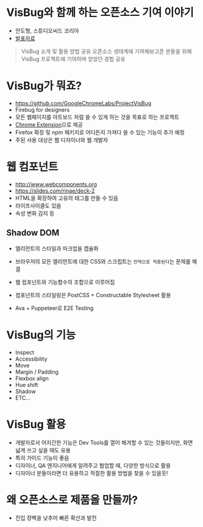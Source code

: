 # VisBug와 함께 하는 오픈소스 기여 이야기
- 안도형, 스튜디오씨드 코리아
- [발표자료](https://speakerdeck.com/rinae/visbugwa-hamgge-haneun-opeunsoseu-giyeo-iyagi)

> VisBug 소개 및 활용 방법 공유
> 오픈소스 생태계에 기여해보고픈 분들을 위해 VisBug 프로젝트에 기여하며 얻었던 경험 공유

# VisBug가 뭐죠?
- https://github.com/GoogleChromeLabs/ProjectVisBug
- Firebug for designers
- 모든 웹페이지를 아트보드 처럼 쓸 수 있게 하는 것을 목표로 하는 프로젝트
- [Chrome Extension](https://chrome.google.com/webstore/detail/visbug/cdockenadnadldjbbgcallicgledbeoc)으로 제공
- Firefox 확장 및 npm 패키지로 어디든지 가져다 쓸 수 있는 기능이 추가 예정
- 주된 사용 대상은 웹 디자이너와 웹 개발자

# 웹 컴포넌트
- http://www.webcomponents.org
- https://slides.com/rinae/deck-2
- HTML을 확장하여 고유의 태그를 만들 수 있음
- 라이프사이클도 있음
- 속성 변화 감지 등

## Shadow DOM
- 엘리먼트의 스타일과 마크업을 캡슐화
- 브라우저의 모든 엘리먼트에 대한 CSS와 스크립트는 `전역으로 적용된다`는 문제를 해결

- 웹 컴포넌트와 기능함수의 조합으로 이루어짐
- 컴포넌트의 스타일링은 PostCSS + Constructable Stylesheet 활용
- Ava + Puppeteer로 E2E Testing

# VisBug의 기능
- Inspect
- Accessibility
- Move
- Margin / Padding
- Flexbox align
- Hue shift
- Shadow
- ETC...

# VisBug 활용
- 개발자로서 어지간한 기능은 Dev Tools를 열어 해겨할 수 있는 것들이지만, 화면 넓게 쓰고 싶을 때도 유용
- 특히 가이드 기능이 좋음
- 디자이너, QA 엔지니어에게 알려주고 협업할 때, 다양한 방식으로 활용
- 디자이너 분들이라면 더 유용하고 적절한 활용 방법을 찾을 수 있을듯!

# 왜 오픈소스로 제품을 만들까?
- 진입 장벽을 낮추어 빠른 확산과 발전

